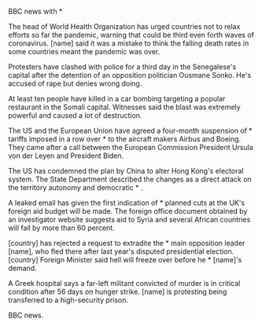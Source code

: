 BBC news with * 

The head of World Health Organization has urged countries not to relax efforts so far the pandemic, warning that could be third even forth waves of coronavirus. [name] said it was a mistake to think the falling death rates in some countries meant the pandemic was over.

Protesters have clashed with police for a third day in the Senegalese's capital after the detention of an opposition politician Ousmane Sonko. He's accused of rape but denies wrong doing.

At least ten people have killed in a car bombing targeting a popular restaurant in the Somali capital. Witnesses said the blast was extremely powerful and caused a lot of destruction.  

The US and the European Union have agreed a four-month suspension of * tariffs imposed in a row over * to the aircraft makers Airbus and Boeing. They came after a call between the European Commission President Ursula von der Leyen and President Biden.

The US has condemned the plan by China to alter Hong Kong's electoral system. The State Department described the changes as a direct attack on the territory autonomy and democratic * .

A leaked email has given the first indication of * planned cuts at the UK's foreign aid budget will be made. The foreign office document obtained by an investigator website suggests aid to Syria and several African countries will fall by more than 60 percent.

[country] has rejected a request to extradite the * main opposition leader [name], who fled there after last year's disputed presidential election. [country] Foreign Minister said hell will freeze over before he * [name]'s demand.

A Greek hospital says a far-left militant convicted of murder is in critical condition after 56 days on hunger strike. [name] is protesting being transferred to a high-security prison.

BBC news.
